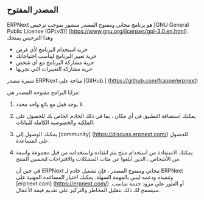 ## المصدر المفتوح

ERPNext هو برنامج مجاني ومفتوح المصدر منشور بموجب ترخيص [GNU General Public License (GPLv3)] (https://www.gnu.org/licenses/gpl-3.0.en.html). وهذا الترخيص يمنحك

* حرية استخدام البرنامج لأي غرض
* حرية تغيير البرنامج ليناسب احتياجاتك
* حرية مشاركة البرنامج مع أي شخص
* حرية مشاركة التغييرات التي تجريها

شفرة مصدر ERPNext متاحة على [GitHub.] (https://github.com/frappe/erpnext)

مزايا البرامج مفتوحة المصدر هي:

1. لا يوجد قفل مع بائع واحد محدد.
2. يمكنك استضافة التطبيق في أي مكان ، بما في ذلك الخادم الخاص بك للحصول على الملكية والخصوصية الكاملة للبيانات.
3. يمكنك الوصول إلى [community] (https://discuss.erpnext.com/) للحصول على المساعدة.
4. يمكنك الاستفادة من استخدام منتج يتم انتقاده واستخدامه من قبل مجموعة واسعة من الأشخاص ، الذين أبلغوا عن مئات المشكلات والاقتراحات لتحسين المنتج.
    
    في حين أن ERPNext مجاني ومفتوح المصدر ، فإن تشغيل خادم لـ ERPNext وتنفيذه ودعمه ليس بالمهمة السهلة. يمكنك اختيار المساعدة المهنية على [erpnext.com] (https://erpnext.com/) أو العثور على مزود خدمة مناسب. سيسمح لك ذلك بتقليل المخاطر والتركيز على تقديم قيمة الأعمال.